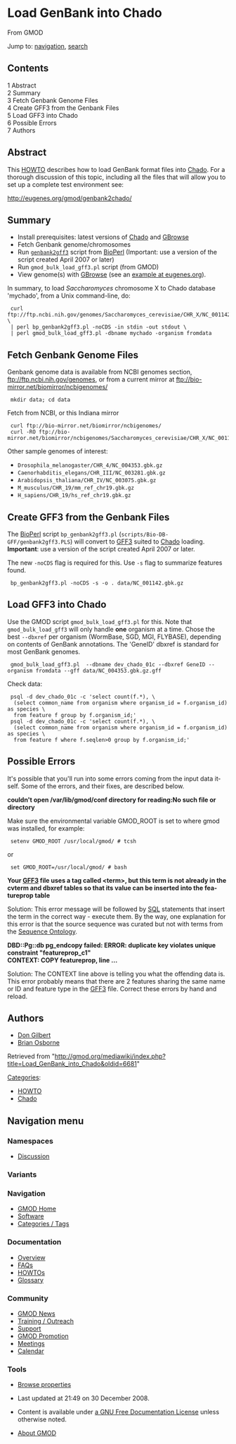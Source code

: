 <div id="mw-page-base" class="noprint">

</div>

<div id="mw-head-base" class="noprint">

</div>

<div id="content" class="mw-body" role="main">

<span id="top"></span>

<div id="mw-js-message" style="display:none;">

</div>



# <span dir="auto">Load GenBank into Chado</span>

<div id="bodyContent">

<div id="siteSub">

From GMOD

</div>

<div id="contentSub">

</div>

<div id="jump-to-nav" class="mw-jump">

Jump to: [navigation](#mw-navigation), [search](#p-search)

</div>

<div id="mw-content-text" class="mw-content-ltr" lang="en" dir="ltr">

<div id="toc" class="toc">

<div id="toctitle">

## Contents

</div>

- [<span class="tocnumber">1</span>
  <span class="toctext">Abstract</span>](#Abstract)
- [<span class="tocnumber">2</span>
  <span class="toctext">Summary</span>](#Summary)
- [<span class="tocnumber">3</span> <span class="toctext">Fetch Genbank
  Genome Files</span>](#Fetch_Genbank_Genome_Files)
- [<span class="tocnumber">4</span> <span class="toctext">Create GFF3
  from the Genbank Files</span>](#Create_GFF3_from_the_Genbank_Files)
- [<span class="tocnumber">5</span> <span class="toctext">Load GFF3 into
  Chado</span>](#Load_GFF3_into_Chado)
- [<span class="tocnumber">6</span> <span class="toctext">Possible
  Errors</span>](#Possible_Errors)
- [<span class="tocnumber">7</span>
  <span class="toctext">Authors</span>](#Authors)

</div>

## <span id="Abstract" class="mw-headline">Abstract</span>

This [HOWTO](Category:HOWTO "Category:HOWTO") describes how to load
GenBank format files into
<a href="Chado" class="mw-redirect" title="Chado">Chado</a>. For a
thorough discussion of this topic, including all the files that will
allow you to set up a complete test environment see:

<a href="http://eugenes.org/gmod/genbank2chado/" class="external free"
rel="nofollow">http://eugenes.org/gmod/genbank2chado/</a>

  

## <span id="Summary" class="mw-headline">Summary</span>

- Install prerequisites: latest versions of
  <a href="Chado" class="mw-redirect" title="Chado">Chado</a> and
  [GBrowse](GBrowse.1 "GBrowse")
- Fetch Genbank genome/chromosomes
- Run <a
  href="http://code.open-bio.org/svnweb/index.cgi/bioperl/view/bioperl-live/trunk/scripts/Bio-DB-GFF/genbank2gff3.PLS"
  class="external text" rel="nofollow"><code>genbank2gff3</code></a>
  script from [BioPerl](BioPerl "BioPerl") (Important: use a version of
  the script created April 2007 or later)
- Run `gmod_bulk_load_gff3.pl` script (from GMOD)
- View genome(s) with [GBrowse](GBrowse.1 "GBrowse") (see an <a
  href="http://server3.eugenes.org/cgi-bin/gmod01/gbrowse/dev_chado_ggb/"
  class="external text" rel="nofollow">example at eugenes.org</a>).

In summary, to load *Saccharomyces* chromosome X to Chado database
'mychado', from a Unix command-line, do:

     curl ftp://ftp.ncbi.nih.gov/genomes/Saccharomyces_cerevisiae/CHR_X/NC_001142.gbk \
     | perl bp_genbank2gff3.pl -noCDS -in stdin -out stdout \
     | perl gmod_bulk_load_gff3.pl -dbname mychado -organism fromdata

## <span id="Fetch_Genbank_Genome_Files" class="mw-headline">Fetch Genbank Genome Files</span>

Genbank genome data is available from NCBI genomes section,
<a href="ftp://ftp.ncbi.nih.gov/genomes" class="external free"
rel="nofollow">ftp://ftp.ncbi.nih.gov/genomes</a>, or from a current
mirror at <a href="ftp://bio-mirror.net/biomirror/ncbigenomes/"
class="external free"
rel="nofollow">ftp://bio-mirror.net/biomirror/ncbigenomes/</a>

     mkdir data; cd data

Fetch from NCBI, or this Indiana mirror

     curl ftp://bio-mirror.net/biomirror/ncbigenomes/
     curl -RO ftp://bio-mirror.net/biomirror/ncbigenomes/Saccharomyces_cerevisiae/CHR_X/NC_001142.gbk.gz

Other sample genomes of interest:

- `Drosophila_melanogaster/CHR_4/NC_004353.gbk.gz`
- `Caenorhabditis_elegans/CHR_III/NC_003281.gbk.gz`
- `Arabidopsis_thaliana/CHR_IV/NC_003075.gbk.gz`
- `M_musculus/CHR_19/mm_ref_chr19.gbk.gz`
- `H_sapiens/CHR_19/hs_ref_chr19.gbk.gz`

  

## <span id="Create_GFF3_from_the_Genbank_Files" class="mw-headline">Create GFF3 from the Genbank Files</span>

The [BioPerl](BioPerl "BioPerl") script `bp_genbank2gff3.pl`
(`scripts/Bio-DB-GFF/genbank2gff3.PLS`) will convert to
[GFF3](GFF3 "GFF3") suited to
<a href="Chado" class="mw-redirect" title="Chado">Chado</a> loading.
**Important**: use a version of the script created April 2007 or later.

The new `-noCDS` flag is required for this. Use `-s` flag to summarize
features found.

     bp_genbank2gff3.pl -noCDS -s -o . data/NC_001142.gbk.gz

  

## <span id="Load_GFF3_into_Chado" class="mw-headline">Load GFF3 into Chado</span>

Use the GMOD script `gmod_bulk_load_gff3.pl` for this. Note that
`gmod_bulk_load_gff3` will only handle **one** organism at a time. Chose
the best `--dbxref` per organism (WormBase, SGD, MGI, FLYBASE),
depending on contents of GenBank annotations. The 'GeneID' dbxref is
standard for most GenBank genomes.

     gmod_bulk_load_gff3.pl  --dbname dev_chado_01c --dbxref GeneID --organism fromdata --gff data/NC_004353.gbk.gz.gff

Check data:

     psql -d dev_chado_01c -c 'select count(f.*), \
      (select common_name from organism where organism_id = f.organism_id) as species \
      from feature f group by f.organism_id;'
     psql -d dev_chado_01c -c 'select count(f.*), \
      (select common_name from organism where organism_id = f.organism_id) as species \
      from feature f where f.seqlen>0 group by f.organism_id;'

  

## <span id="Possible_Errors" class="mw-headline">Possible Errors</span>

It's possible that you'll run into some errors coming from the input
data itself. Some of the errors, and their fixes, are described below.

  
**couldn't open /var/lib/gmod/conf directory for reading:No such file or
directory**

Make sure the environmental variable GMOD_ROOT is set to where gmod was
installed, for example:

     setenv GMOD_ROOT /usr/local/gmod/ # tcsh

or

     set GMOD_ROOT=/usr/local/gmod/ # bash

  
**Your [GFF3](GFF3 "GFF3") file uses a tag called \<term\>, but this
term is not already in the cvterm and dbxref tables so that its value
can be inserted into the featureprop table**

Solution: This error message will be followed by
[SQL](Glossary#SQL "Glossary") statements that insert the term in the
correct way - execute them. By the way, one explanation for this error
is that the source sequence was curated but not with terms from the
<a href="http://sequenceontology.org" class="external text"
rel="nofollow">Sequence Ontology</a>.

  
**DBD::Pg::db pg_endcopy failed: ERROR: duplicate key violates unique
constraint "featureprop_c1"**  
**CONTEXT: COPY featureprop, line ...**

Solution: The CONTEXT line above is telling you what the offending data
is. This error probably means that there are 2 features sharing the same
name or ID and feature type in the [GFF3](GFF3 "GFF3") file. Correct
these errors by hand and reload.

## <span id="Authors" class="mw-headline">Authors</span>

- [Don Gilbert](User:Dongilbert "User:Dongilbert")
- <a href="http://www.bioperl.org/wiki/Brian_Osborne" class="extiw"
  title="bp:Brian Osborne">Brian Osborne</a>

</div>

<div class="printfooter">

Retrieved from
"<http://gmod.org/mediawiki/index.php?title=Load_GenBank_into_Chado&oldid=6681>"

</div>

<div id="catlinks" class="catlinks">

<div id="mw-normal-catlinks" class="mw-normal-catlinks">

[Categories](Special:Categories "Special:Categories"):

- [HOWTO](Category:HOWTO "Category:HOWTO")
- [Chado](Category:Chado "Category:Chado")

</div>

</div>

<div class="visualClear">

</div>

</div>

</div>

<div id="mw-navigation">

## Navigation menu

<div id="mw-head">



<div id="left-navigation">

<div id="p-namespaces" class="vectorTabs" role="navigation"
aria-labelledby="p-namespaces-label">

### Namespaces


- <span id="ca-talk"><a
  href="http://gmod.org/mediawiki/index.php?title=Talk:Load_GenBank_into_Chado&amp;action=edit&amp;redlink=1"
  accesskey="t"
  title="Discussion about the content page [t]">Discussion</a></span>

</div>

<div id="p-variants" class="vectorMenu emptyPortlet" role="navigation"
aria-labelledby="p-variants-label">

### 

### Variants[](#)

<div class="menu">

</div>

</div>

</div>





</div>

</div>

</div>

<div id="mw-panel">

<div id="p-logo" role="banner">

<a href="Main_Page"
style="background-image: url(../images/GMOD-cogs.png);"
title="Visit the main page"></a>

</div>

<div id="p-Navigation" class="portal" role="navigation"
aria-labelledby="p-Navigation-label">

### Navigation

<div class="body">

- <span id="n-GMOD-Home">[GMOD Home](Main_Page)</span>
- <span id="n-Software">[Software](GMOD_Components)</span>
- <span id="n-Categories-.2F-Tags">[Categories /
  Tags](Categories)</span>

</div>

</div>

<div id="p-Documentation" class="portal" role="navigation"
aria-labelledby="p-Documentation-label">

### Documentation

<div class="body">

- <span id="n-Overview">[Overview](Overview)</span>
- <span id="n-FAQs">[FAQs](Category:FAQ)</span>
- <span id="n-HOWTOs">[HOWTOs](Category:HOWTO)</span>
- <span id="n-Glossary">[Glossary](Glossary)</span>

</div>

</div>

<div id="p-Community" class="portal" role="navigation"
aria-labelledby="p-Community-label">

### Community

<div class="body">

- <span id="n-GMOD-News">[GMOD News](GMOD_News)</span>
- <span id="n-Training-.2F-Outreach">[Training /
  Outreach](Training_and_Outreach)</span>
- <span id="n-Support">[Support](Support)</span>
- <span id="n-GMOD-Promotion">[GMOD Promotion](GMOD_Promotion)</span>
- <span id="n-Meetings">[Meetings](Meetings)</span>
- <span id="n-Calendar">[Calendar](Calendar)</span>

</div>

</div>

<div id="p-tb" class="portal" role="navigation"
aria-labelledby="p-tb-label">

### Tools

<div class="body">


- <span id="t-smwbrowselink"><a href="Special:Browse/Load_GenBank_into_Chado" rel="smw-browse">Browse
  properties</a></span>


</div>

</div>

</div>

</div>

<div id="footer" role="contentinfo">

- <span id="footer-info-lastmod">Last updated at 21:49 on 30 December
  2008.</span>
<!-- - <span id="footer-info-viewcount">53,382 page views.</span> -->
- <span id="footer-info-copyright">Content is available under
  <a href="http://www.gnu.org/licenses/fdl-1.3.html" class="external"
  rel="nofollow">a GNU Free Documentation License</a> unless otherwise
  noted.</span>

<!-- -->

- <span id="footer-places-about">[About
  GMOD](GMOD:About "GMOD:About")</span>

<!-- -->






</div>
